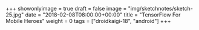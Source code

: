 +++
showonlyimage = true
draft = false
image = "img/sketchnotes/sketch-25.jpg"
date = "2018-02-08T08:00:00+00:00"
title = "TensorFlow For Mobile Heroes"
weight = 0
tags = ["droidkaigi-18", "android"]
+++

